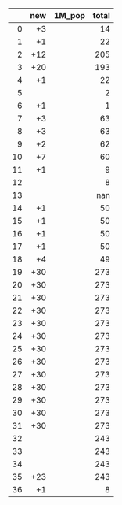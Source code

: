 |    |   new | 1M_pop   |   total |
|---:|------:|:---------|--------:|
|  0 |    +3 |          |      14 |
|  1 |    +1 |          |      22 |
|  2 |   +12 |          |     205 |
|  3 |   +20 |          |     193 |
|  4 |    +1 |          |      22 |
|  5 |       |          |       2 |
|  6 |    +1 |          |       1 |
|  7 |    +3 |          |      63 |
|  8 |    +3 |          |      63 |
|  9 |    +2 |          |      62 |
| 10 |    +7 |          |      60 |
| 11 |    +1 |          |       9 |
| 12 |       |          |       8 |
| 13 |       |          |     nan |
| 14 |    +1 |          |      50 |
| 15 |    +1 |          |      50 |
| 16 |    +1 |          |      50 |
| 17 |    +1 |          |      50 |
| 18 |    +4 |          |      49 |
| 19 |   +30 |          |     273 |
| 20 |   +30 |          |     273 |
| 21 |   +30 |          |     273 |
| 22 |   +30 |          |     273 |
| 23 |   +30 |          |     273 |
| 24 |   +30 |          |     273 |
| 25 |   +30 |          |     273 |
| 26 |   +30 |          |     273 |
| 27 |   +30 |          |     273 |
| 28 |   +30 |          |     273 |
| 29 |   +30 |          |     273 |
| 30 |   +30 |          |     273 |
| 31 |   +30 |          |     273 |
| 32 |       |          |     243 |
| 33 |       |          |     243 |
| 34 |       |          |     243 |
| 35 |   +23 |          |     243 |
| 36 |    +1 |          |       8 |